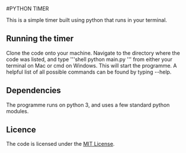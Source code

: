 #PYTHON TIMER

This is a simple timer built using python that runs in your terminal.

## Running the timer

Clone the code onto your machine.
Navigate to the directory where the code was listed, and type 
'''shell
python main.py
'''
from either your terminal on Mac or cmd on Windows. This will start the programme.
A helpful list of all possible commands can be found by typing --help.

## Dependencies

The programme runs on python 3, and uses a few standard python modules.

## Licence

The code is licensed under the [MIT License](LICENCE). 